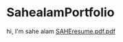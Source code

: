 # SahealamPortfolio
hi, I'm sahe alam 
[SAHEresume.pdf.pdf](https://github.com/Sahealam/SahealamPortfolio/files/12708380/SAHEresume.pdf.pdf)
